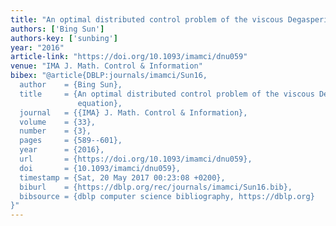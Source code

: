 ```yaml
---
title: "An optimal distributed control problem of the viscous Degasperis-Procesi equation"
authors: ['Bing Sun']
authors-key: ['sunbing']
year: "2016"
article-link: "https://doi.org/10.1093/imamci/dnu059"
venue: "IMA J. Math. Control & Information"
bibex: "@article{DBLP:journals/imamci/Sun16,
  author    = {Bing Sun},
  title     = {An optimal distributed control problem of the viscous Degasperis-Procesi
               equation},
  journal   = {{IMA} J. Math. Control & Information},
  volume    = {33},
  number    = {3},
  pages     = {589--601},
  year      = {2016},
  url       = {https://doi.org/10.1093/imamci/dnu059},
  doi       = {10.1093/imamci/dnu059},
  timestamp = {Sat, 20 May 2017 00:23:08 +0200},
  biburl    = {https://dblp.org/rec/journals/imamci/Sun16.bib},
  bibsource = {dblp computer science bibliography, https://dblp.org}
}"
---
```

